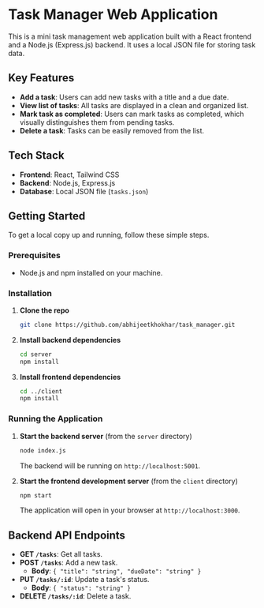 # Task Manager Web Application

This is a mini task management web application built with a React frontend and a Node.js (Express.js) backend. It uses a local JSON file for storing task data.

## Key Features

- **Add a task**: Users can add new tasks with a title and a due date.
- **View list of tasks**: All tasks are displayed in a clean and organized list.
- **Mark task as completed**: Users can mark tasks as completed, which visually distinguishes them from pending tasks.
- **Delete a task**: Tasks can be easily removed from the list.

## Tech Stack

- **Frontend**: React, Tailwind CSS
- **Backend**: Node.js, Express.js
- **Database**: Local JSON file (`tasks.json`)

## Getting Started

To get a local copy up and running, follow these simple steps.

### Prerequisites

- Node.js and npm installed on your machine.

### Installation

1.  **Clone the repo**
    ```sh
    git clone https://github.com/abhijeetkhokhar/task_manager.git
    ```
2.  **Install backend dependencies**
    ```sh
    cd server
    npm install
    ```
3.  **Install frontend dependencies**
    ```sh
    cd ../client
    npm install
    ```

### Running the Application

1.  **Start the backend server** (from the `server` directory)
    ```sh
    node index.js
    ```
    The backend will be running on `http://localhost:5001`.

2.  **Start the frontend development server** (from the `client` directory)
    ```sh
    npm start
    ```
    The application will open in your browser at `http://localhost:3000`.

## Backend API Endpoints

- **GET `/tasks`**: Get all tasks.
- **POST `/tasks`**: Add a new task.
  - **Body**: `{ "title": "string", "dueDate": "string" }`
- **PUT `/tasks/:id`**: Update a task's status.
  - **Body**: `{ "status": "string" }`
- **DELETE `/tasks/:id`**: Delete a task.
